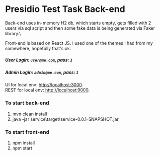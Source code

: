# Presidio Test Task Back-end

Back-end uses in-memory H2 db, which starts empty, gets filled with 2 users via sql script and then some fake data is being generated via Faker library.\

Front-end is based on React JS. I used one of the themes I had from my somewhere, hopefully that's ok.

##### User Login: `user@me.com`, pass: `1` 
##### Admin Login: `admin@me.com`, pass: `1` 

UI for local env: [http://localhost:3000](http://localhost:3000).\
REST for local env: [http://localhost:9000](http://localhost:9000).


### To start back-end
1) mvn clean install
2) java -jar service\target\service-0.0.1-SNAPSHOT.jar

### To start front-end
1) npm install
2) npm start
